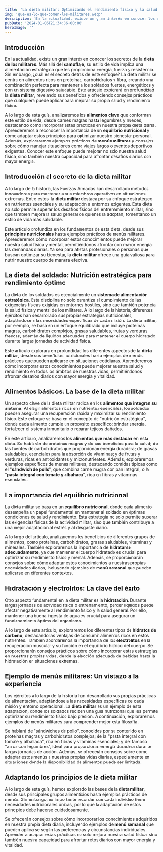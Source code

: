 ```yaml
---
title: 'La dieta militar: Optimizando el rendimiento físico y la salud - Camuflaje Militar'
img: 'que-es-lo-que-comen-los-militares.webp'
description: 'En la actualidad, existe un gran interés en conocer los secretos de la dieta de los militares. Más que simplemente camuflaje, su estilo de vida incluye una'
pubDate: '2024-01-06T21:34:36+00:00'
heroImage: ''
---
```

    
  ## Introducción

En la actualidad, existe un gran interés en conocer los secretos de la **dieta de los militares**. Más allá del **camuflaje**, su estilo de vida implica una alimentación estratégica que les proporciona energía, fuerza y resistencia. Sin embargo, ¿cuál es el secreto detrás de este enfoque? La dieta militar se centra en alimentos ricos en proteínas, carbohidratos y fibra, creando una combinación perfecta para mantener a los soldados fuertes, energéticos y con un sistema digestivo saludable. Este artículo explorará en profundidad la **dieta militar**, revelando sus beneficios y ofreciendo consejos prácticos que cualquiera puede aplicar para mejorar su propia salud y rendimiento físico. 

A lo largo de esta guía, analizaremos los **alimentos clave** que conforman este estilo de vida, desde carnes magras hasta legumbres y nueces, destacando cómo incorporar estas prácticas en nuestra propia dieta diaria. Aprenderemos a reconocer la importancia de un **equilibrio nutricional** y cómo adaptar estos principios para optimizar nuestro bienestar personal. Además, exploraremos ejemplos prácticos de **menús militares** y consejos sobre cómo manejar situaciones como viajes largos o eventos deportivos exigentes. Conocer este enfoque puede mejorar no solo nuestra salud física, sino también nuestra capacidad para afrontar desafíos diarios con mayor energía.

## Introducción al secreto de la dieta militar

A lo largo de la historia, las Fuerzas Armadas han desarrollado métodos innovadores para mantener a sus miembros operativos en situaciones extremas. Entre estos, la **dieta militar** destaca por su enfoque estratégico en nutrientes esenciales y su adaptación a entornos exigentes. Esta dieta no solo permite superar los desafíos físicos del entrenamiento militar, sino que también mejora la salud general de quienes la adoptan, fomentando un estilo de vida más saludable.

Este artículo profundiza en los fundamentos de esta dieta, desde sus **principios nutricionales** hasta ejemplos prácticos de menús militares. Aprenderemos cómo incorporar estos conocimientos puede mejorar nuestra salud física y mental, permitiéndonos afrontar con mayor energía las demandas diarias. Ya sea para atletas profesionales o personas que buscan optimizar su bienestar, la **dieta militar** ofrece una guía valiosa para nutrir nuestro cuerpo de manera efectiva.

## La dieta del soldado: Nutrición estratégica para rendimiento óptimo

La dieta de los soldados es esencialmente un **sistema de alimentación estratégica**.  Esta disciplina no solo garantiza el cumplimiento de las exigencias físicas exigidas en entornos hostiles, sino que también potencia la salud física y mental de los militares. A lo largo de la historia, diferentes ejércitos han desarrollado sus propias estrategias nutricionales, adaptándose a las necesidades específicas de cada misión. La dieta militar, por ejemplo, se basa en un enfoque equilibrado que incluye proteínas magras, carbohidratos complejos, grasas saludables, frutas y verduras frescas, además de líquidos adecuados para mantener el cuerpo hidratado durante largas jornadas de actividad física.

Este artículo explorará en profundidad los diferentes aspectos de la **dieta militar**, desde sus beneficios nutricionales hasta ejemplos de menús prácticos que pueden aplicarse en situaciones cotidianas. Aprenderemos cómo incorporar estos conocimientos puede mejorar nuestra salud y rendimiento en todos los ámbitos de nuestras vidas, permitiéndonos afrontar desafíos diarios con mayor energía y vitalidad.

## Alimentos básicos: La base de la dieta militar

Un aspecto clave de la dieta militar radica en los **alimentos que integran su sistema**. Al elegir alimentos ricos en nutrientes esenciales, los soldados pueden asegurar una recuperación rápida y maximizar su rendimiento físico. Este enfoque se basa en el concepto de "nutrición estratégica", donde cada alimento cumple un propósito específico: brindar energía, fortalecer el sistema inmunitario o reparar tejidos dañados.

En este artículo, analizaremos los **alimentos que más destacan** en esta dieta. Se hablarán de proteínas magras y de sus beneficios para la salud; de las fuentes de carbohidratos que proporcionan energía duradera; de grasas saludables, esenciales para la absorción de vitaminas; y de frutas y verduras, ricas en antioxidantes y micronutrientes. Además, exploraremos ejemplos específicos de menús militares, destacando comidas típicas como el "**sándwich de pollo**", que combina carne magra con pan integral, o la "**pasta integral con tomate y albahaca**", rica en fibras y vitaminas esenciales.

## La importancia del equilibrio nutricional

La dieta militar se basa en un **equilibrio nutricional**, donde cada alimento desempeña un papel fundamental en mantener al soldado en óptimas condiciones de salud y rendimiento. Esta estrategia no solo permite superar las exigencias físicas de la actividad militar, sino que también contribuye a una mejor adaptación al estrés y al desgaste diario. 

A lo largo del artículo, analizaremos los beneficios de diferentes grupos de alimentos, como proteínas, carbohidratos, grasas saludables, vitaminas y minerales. También exploraremos la importancia de **hidratarse adecuadamente**, ya que mantener el cuerpo hidratado es crucial para optimizar su rendimiento físico y mental. Además, se proporcionarán consejos sobre cómo adaptar estos conocimientos a nuestras propias necesidades diarias, incluyendo ejemplos de **menú semanal** que pueden aplicarse en diferentes contextos.

## Hidratación y electrolitos: La clave del éxito

Otro aspecto fundamental en la dieta militar es la **hidratación**. Durante largas jornadas de actividad física o entrenamiento, perder líquidos puede afectar negativamente al rendimiento físico y la salud general. Por ello, mantener una buena ingesta de agua es crucial para asegurar un funcionamiento óptimo del organismo.

A lo largo de este artículo, exploraremos los diferentes tipos de **hidratos de carbono**, destacando las ventajas de consumir alimentos ricos en estos nutrientes. También abordaremos la importancia de los **electrolitos** en la recuperación muscular y su función en el equilibrio hídrico del cuerpo. Se proporcionarán consejos prácticos sobre cómo incorporar estas estrategias en nuestras propias vidas, desde la elección adecuada de bebidas hasta la hidratación en situaciones extremas.

## Ejemplo de menús militares: Un vistazo a la experiencia

Los ejércitos a lo largo de la historia han desarrollado sus propias prácticas de alimentación, adaptándose a las necesidades específicas de cada misión y entorno operacional. La **dieta militar** es un ejemplo de esta adaptación, donde los soldados reciben una guía nutricional que les permite optimizar su rendimiento físico bajo presión. A continuación, exploraremos ejemplos de menús militares para comprender mejor esta filosofía.

Se hablará de "sándwiches de pollo", conocidos por su contenido en proteínas magras y carbohidratos complejos; de la "pasta integral con tomate y albahaca", rica en fibras y vitaminas esenciales; y del famoso "arroz con legumbres", ideal para proporcionar energía duradera durante largas jornadas de acción. Además, se ofrecerán consejos sobre cómo adaptar estos menús a nuestras propias vidas diarias, especialmente en situaciones donde la disponibilidad de alimentos puede ser limitada.

## Adaptando los principios de la dieta militar

A lo largo de esta guía, hemos explorado las bases de la **dieta militar**, desde sus principales grupos alimenticios hasta ejemplos prácticos de menús. Sin embargo, es importante recordar que cada individuo tiene necesidades nutricionales únicas, por lo que la adaptación de estos principios debe hacerse cuidadosamente. 

Se ofrecerán consejos sobre cómo incorporar los conocimientos adquiridos en nuestra propia dieta diaria, incluyendo ejemplos de **menú semanal** que pueden aplicarse según las preferencias y circunstancias individuales. Aprender a adaptar estas prácticas no solo mejora nuestra salud física, sino también nuestra capacidad para afrontar retos diarios con mayor energía y vitalidad.
  